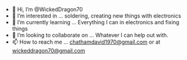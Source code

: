 - 👋 Hi, I’m @WickedDragon70
- 👀 I’m interested in ... soldering, creating new things with electronics 
- 🌱 I’m currently learning ... Everything I can in electronics and fixing things
- 💞️ I’m looking to collaborate on ... Whatever I can help out with.
- 📫 How to reach me ... chathamdavid1970@gmail.com or at wickeddragon70@gmail.com

<!---
WickedDragon70/WickedDragon70 is a ✨ special ✨ repository because its `README.md` (this file) appears on your GitHub profile.
You can click the Preview link to take a look at your changes.
--->
